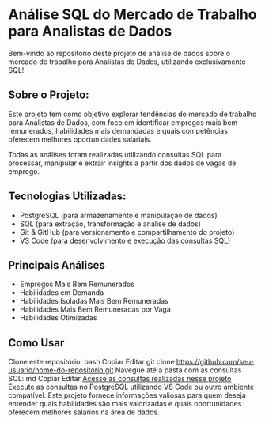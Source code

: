 # Análise SQL do Mercado de Trabalho para Analistas de Dados

Bem-vindo ao repositório deste projeto de análise de dados sobre o mercado de trabalho para Analistas de Dados, utilizando exclusivamente SQL!

## Sobre o Projeto:

Este projeto tem como objetivo explorar tendências do mercado de trabalho para Analistas de Dados, com foco em identificar empregos mais bem remunerados, habilidades mais demandadas e quais competências oferecem melhores oportunidades salariais.

Todas as análises foram realizadas utilizando consultas SQL para processar, manipular e extrair insights a partir dos dados de vagas de emprego.

## Tecnologias Utilizadas:

* PostgreSQL (para armazenamento e manipulação de dados)
* SQL (para extração, transformação e análise de dados)
* Git & GitHub (para versionamento e compartilhamento do projeto)
* VS Code (para desenvolvimento e execução das consultas SQL)

## Principais Análises
* Empregos Mais Bem Remunerados
* Habilidades em Demanda
* Habilidades Isoladas Mais Bem Remuneradas
* Habilidades Mais Bem Remuneradas por Vaga
* Habilidades Otimizadas

## Como Usar

Clone este repositório:
bash
Copiar
Editar
git clone https://github.com/seu-usuario/nome-do-repositorio.git
Navegue até a pasta com as consultas SQL:
md
Copiar
Editar
[Acesse as consultas realizadas nesse projeto](Projeto_SQL/)
Execute as consultas no PostgreSQL utilizando VS Code ou outro ambiente compatível.
Este projeto fornece informações valiosas para quem deseja entender quais habilidades são mais valorizadas e quais oportunidades oferecem melhores salários na área de dados.

